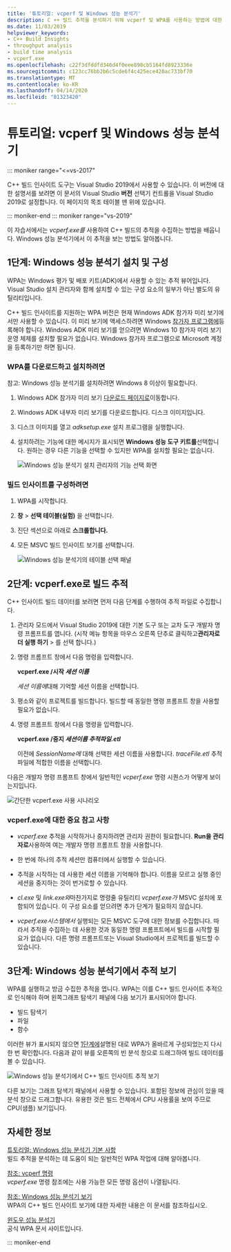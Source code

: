 ```yaml
---
title: '튜토리얼: vcperf 및 Windows 성능 분석기'
description: C ++ 빌드 추적을 분석하기 위해 vcperf 및 WPA를 사용하는 방법에 대한 자습서입니다.
ms.date: 11/03/2019
helpviewer_keywords:
- C++ Build Insights
- throughput analysis
- build time analysis
- vcperf.exe
ms.openlocfilehash: c22f3dfddfd346d4f0eee898cb5164fd8923336e
ms.sourcegitcommit: c123cc76bb2b6c5cde6f4c425ece420ac733bf70
ms.translationtype: MT
ms.contentlocale: ko-KR
ms.lasthandoff: 04/14/2020
ms.locfileid: "81323420"
---
```

# <a name="tutorial-vcperf-and-windows-performance-analyzer"></a>튜토리얼: vcperf 및 Windows 성능 분석기

::: moniker range="<=vs-2017"

C++ 빌드 인사이트 도구는 Visual Studio 2019에서 사용할 수 있습니다. 이 버전에 대한 설명서를 보려면 이 문서의 Visual Studio **버전** 선택기 컨트롤을 Visual Studio 2019로 설정합니다. 이 페이지의 목조 테이블 맨 위에 있습니다.

::: moniker-end
::: moniker range="vs-2019"

이 자습서에서는 *vcperf.exe를* 사용하여 C++ 빌드의 추적을 수집하는 방법을 배웁니다. Windows 성능 분석기에서 이 추적을 보는 방법도 알아봅니다.

## <a name="step-1-install-and-configure-windows-performance-analyzer"></a>1단계: Windows 성능 분석기 설치 및 구성

WPA는 Windows 평가 및 배포 키트(ADK)에서 사용할 수 있는 추적 뷰어입니다. Visual Studio 설치 관리자와 함께 설치할 수 있는 구성 요소의 일부가 아닌 별도의 유틸리티입니다.

C++ 빌드 인사이트를 지원하는 WPA 버전은 현재 Windows ADK 참가자 미리 보기에서만 사용할 수 있습니다. 이 미리 보기에 액세스하려면 Windows [참가자 프로그램에](https://insider.windows.com)등록해야 합니다. Windows ADK 미리 보기를 얻으려면 Windows 10 참가자 미리 보기 운영 체제를 설치할 필요가 없습니다. Windows 참가자 프로그램으로 Microsoft 계정을 등록하기만 하면 됩니다.

### <a name="to-download-and-install-wpa"></a>WPA를 다운로드하고 설치하려면

참고: Windows 성능 분석기를 설치하려면 Windows 8 이상이 필요합니다.

1. Windows ADK 참가자 미리 보기 [다운로드 페이지로](https://www.microsoft.com/en-us/software-download/windowsinsiderpreviewADK)이동합니다.

1. Windows ADK 내부자 미리 보기를 다운로드합니다. 디스크 이미지입니다.

1. 디스크 이미지를 열고 *adksetup.exe* 설치 프로그램을 실행합니다.

1. 설치하려는 기능에 대한 메시지가 표시되면 **Windows 성능 도구 키트를**선택합니다. 원하는 경우 다른 기능을 선택할 수 있지만 WPA를 설치할 필요는 없습니다.

   ![Windows 성능 분석기 설치 관리자의 기능 선택 화면](media/wpa-installation.png)

### <a name="to-configure-build-insights"></a><a name="configuration-steps"></a>빌드 인사이트를 구성하려면

1. WPA를 시작합니다.

1. **창** > **선택 테이블(실험)** 을 선택합니다.

1. 진단 섹션으로 아래로 **스크롤합니다.**

1. 모든 MSVC 빌드 인사이트 보기를 선택합니다.

   ![Windows 성능 분석기의 테이블 선택 패널](media/wpa-configuration.png)

## <a name="step-2-trace-your-build-with-vcperfexe"></a>2단계: vcperf.exe로 빌드 추적

C++ 인사이트 빌드 데이터를 보려면 먼저 다음 단계를 수행하여 추적 파일로 수집합니다.

1. 관리자 모드에서 Visual Studio 2019에 대한 기본 도구 또는 교차 도구 개발자 명령 프롬프트를 엽니다. (시작 메뉴 항목을 마우스 오른쪽 단추로 클릭하고**관리자로** **더 실행 하기** > 를 선택 합니다.)

1. 명령 프롬프트 창에서 다음 명령을 입력합니다.

   **vcperf.exe /시작 _세션 이름_**

   *세션 이름에*대해 기억할 세션 이름을 선택합니다.

1. 평소와 같이 프로젝트를 빌드합니다. 빌드할 때 동일한 명령 프롬프트 창을 사용할 필요가 없습니다.

1. 명령 프롬프트 창에서 다음 명령을 입력합니다.

   **vcperf.exe /중지 _세션이름_ _추적파일.etl_**

   이전에 *SessionName에* 대해 선택한 세션 이름을 사용합니다. *traceFile.etl* 추적 파일에 적합한 이름을 선택합니다.

다음은 개발자 명령 프롬프트 창에서 일반적인 *vcperf.exe* 명령 시퀀스가 어떻게 보이는지입니다.

![간단한 vcperf.exe 사용 시나리오](media/vcperf-simple-usage.png)

### <a name="important-notes-about-vcperfexe"></a>vcperf.exe에 대한 중요 참고 사항

- *vcperf.exe* 추적을 시작하거나 중지하려면 관리자 권한이 필요합니다. **Run을 관리자로**사용하여 여는 개발자 명령 프롬프트 창을 사용합니다.

- 한 번에 하나의 추적 세션만 컴퓨터에서 실행할 수 있습니다.

- 추적을 시작하는 데 사용한 세션 이름을 기억해야 합니다. 이름을 모르고 실행 중인 세션을 중지하는 것이 번거로할 수 있습니다.

- *cl.exe* 및 *link.exe와*마찬가지로 명령줄 유틸리티 *vcperf.exe가* MSVC 설치에 포함되어 있습니다. 이 구성 요소를 얻으려면 추가 단계가 필요하지 않습니다.

- *vcperf.exe시스템에서* 실행되는 모든 MSVC 도구에 대한 정보를 수집합니다. 따라서 추적을 수집하는 데 사용한 것과 동일한 명령 프롬프트에서 빌드를 시작할 필요가 없습니다. 다른 명령 프롬프트또는 Visual Studio에서 프로젝트를 빌드할 수 있습니다.

## <a name="step-3-view-your-trace-in-windows-performance-analyzer"></a>3단계: Windows 성능 분석기에서 추적 보기

WPA를 실행하고 방금 수집한 추적을 엽니다. WPA는 이를 C++ 빌드 인사이트 추적으로 인식해야 하며 왼쪽그래프 탐색기 패널에 다음 보기가 표시되어야 합니다.

- 빌드 탐색기
- 파일
- 함수

이러한 뷰가 표시되지 않으면 [1단계에](#configuration-steps)설명된 대로 WPA가 올바르게 구성되었는지 다시 한 번 확인합니다. 다음과 같이 뷰를 오른쪽의 빈 분석 창으로 드래그하여 빌드 데이터를 볼 수 있습니다.

![Windows 성능 분석기에서 C++ 빌드 인사이트 추적 보기](media/wpa-viewing-trace.gif)

다른 보기는 그래프 탐색기 패널에서 사용할 수 있습니다. 포함된 정보에 관심이 있을 때 분석 창으로 드래그합니다. 유용한 것은 빌드 전체에서 CPU 사용률을 보여 주므로 CPU(샘플) 보기입니다.

## <a name="more-information"></a>자세한 정보

[튜토리얼: Windows 성능 분석기 기본 사항](wpa-basics.md)\
빌드 추적을 분석하는 데 도움이 되는 일반적인 WPA 작업에 대해 알아봅니다.

[참조: vcperf 명령](/cpp/build-insights/reference/vcperf-commands)\
*vcperf.exe* 명령 참조에는 사용 가능한 모든 명령 옵션이 나열됩니다.

[참조: Windows 성능 분석기 보기](/cpp/build-insights/reference/wpa-views)\
WPA의 C++ 빌드 인사이트 보기에 대한 자세한 내용은 이 문서를 참조하십시오.

[윈도우 성능 분석기](/windows-hardware/test/wpt/windows-performance-analyzer)\
공식 WPA 문서 사이트입니다.

::: moniker-end
